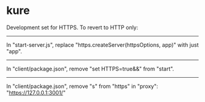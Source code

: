 # kure

Development set for HTTPS. To revert to HTTP only:

---
In "start-server.js", replace "https.createServer(httpsOptions, app)" with just "app".

---
In "client/package.json", remove "set HTTPS=true&&" from "start".

---
In "client/package.json", remove "s" from "https" in "proxy": "https://127.0.0.1:3001/"
